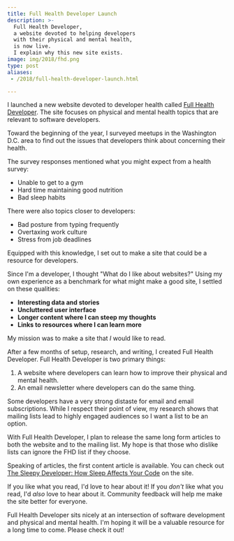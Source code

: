 ```yaml
---
title: Full Health Developer Launch
description: >-
  Full Health Developer,
  a website devoted to helping developers
  with their physical and mental health,
  is now live.
  I explain why this new site exists.
image: img/2018/fhd.png
type: post
aliases:
 - /2018/full-health-developer-launch.html

---
```


I launched a new website devoted to developer health
called
[Full Health Developer](https://fullhealthdeveloper.com/).
The site focuses on physical and mental health topics
that are relevant to software developers.

Toward the beginning of the year,
I surveyed meetups in the Washington D.C. area
to find out the issues that developers think about
concerning their health.

The survey responses mentioned what you might expect
from a health survey:

* Unable to get to a gym
* Hard time maintaining good nutrition
* Bad sleep habits

There were also topics closer to developers:

* Bad posture from typing frequently
* Overtaxing work culture
* Stress from job deadlines

Equipped with this knowledge,
I set out to make a site
that could be a resource
for developers.

Since I'm a developer,
I thought
"What do I like about websites?"
Using my own experience
as a benchmark
for what might make a good site,
I settled on these qualities:

* **Interesting data and stories**
* **Uncluttered user interface**
* **Longer content where I can steep my thoughts**
* **Links to resources where I can learn more**

My mission was to make a site that *I* would like to read.

After a few months of setup, research, and writing,
I created Full Health Developer.
Full Health Developer is two primary things:

1. A website where developers can learn
   how to improve their physical and mental health.
2. An email newsletter where developers can do the same thing.

Some developers have a very strong distaste for email
and email subscriptions.
While I respect their point of view,
my research shows that mailing lists lead to highly engaged audiences
so I want a list to be an option.

With Full Health Developer,
I plan to release the same long form articles
to both the website
and to the mailing list.
My hope is that those who dislike lists can ignore the FHD list
if they choose.

Speaking of articles, the first content article is available.
You can check out
[The Sleepy Developer: How Sleep Affects Your Code](https://fullhealthdeveloper.com/how-sleep-affects-your-code)
on the site.

If you like what you read,
I'd love to hear about it!
If you *don't* like what you read,
I'd *also* love to hear about it.
Community feedback will help me make the site better
for everyone.

Full Health Developer sits nicely at an intersection
of software development
and physical and mental health.
I'm hoping it will be a valuable resource
for a long time to come.
Please check it out!

